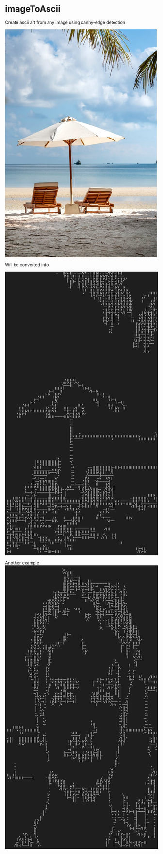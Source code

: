 # imageToAscii

Create ascii art from any image using canny-edge detection

![Sample image](https://github.com/abhistar/imageToAscii/blob/main/image.jpeg?raw=true)

Will be converted into

![Processd image](https://github.com/abhistar/imageToAscii/blob/main/image-ascii.png?raw=true)

Another example
![Processec image 2](https://github.com/abhistar/imageToAscii/blob/main/image-ascii2.png?raw=true)
